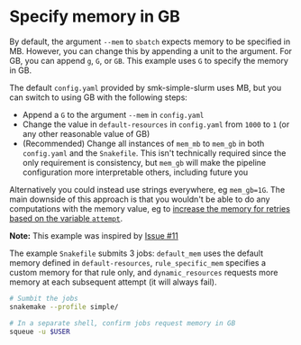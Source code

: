 # Specify memory in GB

By default, the argument `--mem` to `sbatch` expects memory to be specified in
MB. However, you can change this by appending a unit to the argument. For GB,
you can append `g`, `G`, or `GB`. This example uses `G` to specify the memory in
GB.

The default `config.yaml` provided by smk-simple-slurm uses MB, but you can
switch to using GB with the following steps:

* Append a `G` to the argument `--mem` in `config.yaml`
* Change the value in `default-resources` in `config.yaml` from `1000` to `1`
  (or any other reasonable value of GB)
* (Recommended) Change all instances of `mem_mb` to `mem_gb` in both
  `config.yaml` and the `Snakefile`. This isn't technically required since the
  only requirement is consistency, but `mem_gb` will make the pipeline
  configuration more interpretable others, including future you

Alternatively you could instead use strings everywhere, eg `mem_gb=1G`. The main
downside of this approach is that you wouldn't be able to do any computations
with the memory value, eg to [increase the memory for retries based on the
variable `attempt`][attempt].

[attempt]: https://snakemake.readthedocs.io/en/stable/snakefiles/rules.html?highlight=attempt#resources

**Note:** This example was inspired by [Issue
#11](https://github.com/jdblischak/smk-simple-slurm/issues/11)

The example `Snakefile` submits 3 jobs: `default_mem` uses the default memory
defined in `default-resources`, `rule_specific_mem` specifies a custom memory
for that rule only, and `dynamic_resources` requests more memory at each
subsequent attempt (it will always fail).

```sh
# Sumbit the jobs
snakemake --profile simple/

# In a separate shell, confirm jobs request memory in GB
squeue -u $USER
```
